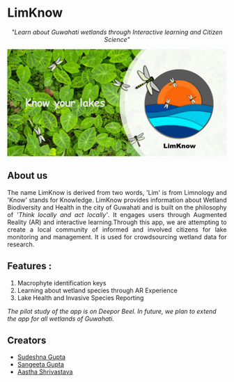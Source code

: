 # LimKnow
<p align='center'>
  <i>"Learn about Guwahati wetlands through Interactive learning and Citizen Science"</i>  
</p>
<img src="https://github.com/sangeetagupta2068/LimKnow-Pilot/blob/master/cover/feature.jpg" alt="LimKnow-Cover"/>
<br>

## About us
<p align="justify">
The name LimKnow is derived from two words, 'Lim' is from Limnology and 'Know' stands for Knowledge. LimKnow provides information about Wetland Biodiversity and        Health in the city of Guwahati and is built on the philosophy of <i>'Think locally and act locally'</i>. It engages users through Augmented Reality (AR) and interactive learning.Through this app, we are attempting to create a local community of informed and involved citizens for lake monitoring and management. It is used for crowdsourcing wetland data for research. 
</p>

## Features : 
1. Macrophyte identification keys
2. Learning about wetland species through AR Experience
3. Lake Health and Invasive Species Reporting

<i>The pilot study of the app is on Deepor Beel. In future, we plan to extend the app for all wetlands of Guwahati.</i>

## Creators
<ul>
  <li>
    <a href="https://github.com/sudeshnaG">
      Sudeshna Gupta
    </a>
  </li>
  <li> 
    <a href="https://github.com/sangeetagupta2068/">
      Sangeeta Gupta
    </a>
  </li>
  <li>
    <a href="https://github.com/shriaas2898">
      Aastha Shrivastava
    </a>
  </li>
</ul>
